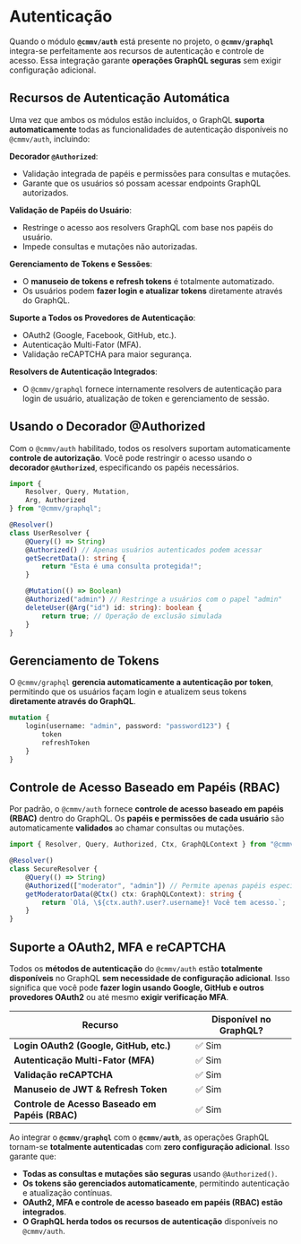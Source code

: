 # Autenticação

Quando o módulo **`@cmmv/auth`** está presente no projeto, o **`@cmmv/graphql`** integra-se perfeitamente aos recursos de autenticação e controle de acesso. Essa integração garante **operações GraphQL seguras** sem exigir configuração adicional.

## Recursos de Autenticação Automática

Uma vez que ambos os módulos estão incluídos, o GraphQL **suporta automaticamente** todas as funcionalidades de autenticação disponíveis no `@cmmv/auth`, incluindo:

**Decorador `@Authorized`**:
   - Validação integrada de papéis e permissões para consultas e mutações.
   - Garante que os usuários só possam acessar endpoints GraphQL autorizados.

**Validação de Papéis do Usuário**:
   - Restringe o acesso aos resolvers GraphQL com base nos papéis do usuário.
   - Impede consultas e mutações não autorizadas.

**Gerenciamento de Tokens e Sessões**:
   - O **manuseio de tokens e refresh tokens** é totalmente automatizado.
   - Os usuários podem **fazer login e atualizar tokens** diretamente através do GraphQL.

**Suporte a Todos os Provedores de Autenticação**:
   - OAuth2 (Google, Facebook, GitHub, etc.).
   - Autenticação Multi-Fator (MFA).
   - Validação reCAPTCHA para maior segurança.

**Resolvers de Autenticação Integrados**:
   - O `@cmmv/graphql` fornece internamente resolvers de autenticação para login de usuário, atualização de token e gerenciamento de sessão.

## Usando o Decorador @Authorized

Com o `@cmmv/auth` habilitado, todos os resolvers suportam automaticamente **controle de autorização**.
Você pode restringir o acesso usando o **decorador `@Authorized`**, especificando os papéis necessários.

```typescript
import {
    Resolver, Query, Mutation,
    Arg, Authorized
} from "@cmmv/graphql";

@Resolver()
class UserResolver {
    @Query(() => String)
    @Authorized() // Apenas usuários autenticados podem acessar
    getSecretData(): string {
        return "Esta é uma consulta protegida!";
    }

    @Mutation(() => Boolean)
    @Authorized("admin") // Restringe a usuários com o papel "admin"
    deleteUser(@Arg("id") id: string): boolean {
        return true; // Operação de exclusão simulada
    }
}
```

## Gerenciamento de Tokens

O `@cmmv/graphql` **gerencia automaticamente a autenticação por token**, permitindo que os usuários façam login e atualizem seus tokens **diretamente através do GraphQL**.

```graphql
mutation {
    login(username: "admin", password: "password123") {
        token
        refreshToken
    }
}
```

## Controle de Acesso Baseado em Papéis (RBAC)

Por padrão, o `@cmmv/auth` fornece **controle de acesso baseado em papéis (RBAC)** dentro do GraphQL.
Os **papéis e permissões de cada usuário** são automaticamente **validados** ao chamar consultas ou mutações.

```typescript
import { Resolver, Query, Authorized, Ctx, GraphQLContext } from "@cmmv/graphql";

@Resolver()
class SecureResolver {
    @Query(() => String)
    @Authorized(["moderator", "admin"]) // Permite apenas papéis específicos
    getModeratorData(@Ctx() ctx: GraphQLContext): string {
        return `Olá, \${ctx.auth?.user?.username}! Você tem acesso.`;
    }
}
```

## Suporte a OAuth2, MFA e reCAPTCHA

Todos os **métodos de autenticação** do `@cmmv/auth` estão **totalmente disponíveis** no GraphQL **sem necessidade de configuração adicional**.
Isso significa que você pode **fazer login usando Google, GitHub e outros provedores OAuth2** ou até mesmo **exigir verificação MFA**.

| Recurso       | Disponível no GraphQL? |
|--------------|-----------------------|
| **Login OAuth2 (Google, GitHub, etc.)** | ✅ Sim |
| **Autenticação Multi-Fator (MFA)** | ✅ Sim |
| **Validação reCAPTCHA** | ✅ Sim |
| **Manuseio de JWT & Refresh Token** | ✅ Sim |
| **Controle de Acesso Baseado em Papéis (RBAC)** | ✅ Sim |

Ao integrar o **`@cmmv/graphql`** com o **`@cmmv/auth`**, as operações GraphQL tornam-se **totalmente autenticadas** com **zero configuração adicional**.
Isso garante que:

- **Todas as consultas e mutações são seguras** usando `@Authorized()`.
- **Os tokens são gerenciados automaticamente**, permitindo autenticação e atualização contínuas.
- **OAuth2, MFA e controle de acesso baseado em papéis (RBAC) estão integrados**.
- **O GraphQL herda todos os recursos de autenticação** disponíveis no `@cmmv/auth`.
